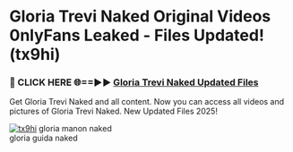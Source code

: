 # Gloria Trevi Naked Original Videos 0nlyFans Leaked - Files Updated! (tx9hi)

<h3>🔴 CLICK HERE 🌐==►► <a href="https://tinyurl.com/yckcrads" rel="nofollow">Gloria Trevi Naked Updated Files</a></h3>

Get Gloria Trevi Naked and all content. Now you can access all videos and pictures of Gloria Trevi Naked. New Updated Files 2025!

[![tx9hi](https://i.imgur.com/hpKpOFt.gif)](https://tinyurl.com/yckcrads)
gloria manon naked<br>
gloria guida naked